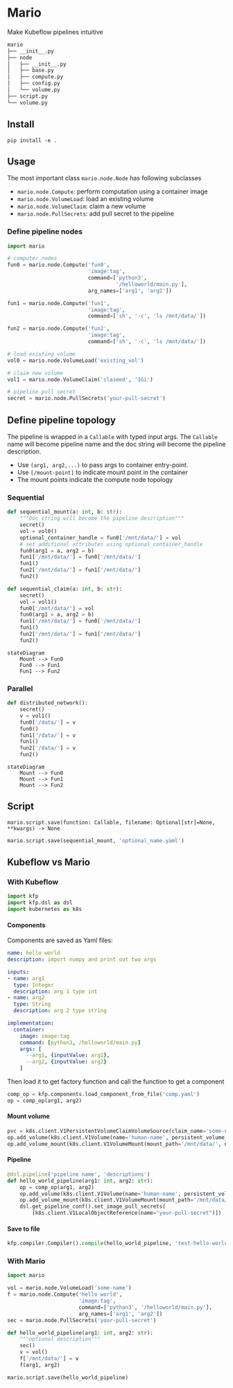 # Mario

Make Kubeflow pipelines intuitive

```bash
mario
├── __init__.py
├── node
│   ├── __init__.py
│   ├── base.py
│   ├── compute.py
│   ├── config.py
│   └── volume.py
├── script.py
└── volume.py
```

## Install

`pip install -e .`

## Usage

The most important class `mario.node.Node` has following subclasses

* `mario.node.Compute`: perform computation using a container image
* `mario.node.VolumeLoad`: load an existing volume
* `mario.node.VolumeClaim`: claim a new volume
* `mario.node.PullSecrets`: add pull secret to the pipeline

### Define pipeline nodes

```python
import mario

# computer nodes
fun0 = mario.node.Compute('fun0', 
                          'image:tag', 
                          command=['python3', 
                                   '/helloworld/main.py'], 
                          arg_names=['arg1', 'arg2'])

fun1 = mario.node.Compute('fun1', 
                          'image:tag', 
                          command=['sh', '-c', 'ls /mnt/data/'])

fun2 = mario.node.Compute('fun2', 
                          'image:tag', 
                          command=['sh', '-c', 'ls /mnt/data/'])

# load existing volume
vol0 = mario.node.VolumeLoad('existing_vol')

# claim new volume
vol1 = mario.node.VolumeClaim('claimed', '1Gi')

# pipeline pull secret
secret = mario.node.PullSecrets('your-pull-secret')
```

## Define pipeline topology

The pipeline is wrapped in a `Callable` with typed input args. The `Callable` name will become pipeline name and the doc string will become the pipeline description.

* Use `(arg1, arg2,...)` to pass args to container entry-point.
* Use `[/mount-point]` to indicate mount point in the container
* The mount points indicate the compute node topology

### Sequential

```python
def sequential_mount(a: int, b: str):
    """Doc string will become the pipeline description"""
    secret()
    vol = vol0()
    optional_container_handle = fun0['/mnt/data/'] = vol
    # set additional attributes using optional_container_handle
    fun0(arg1 = a, arg2 = b)
    fun1['/mnt/data/'] = fun0['/mnt/data/']
    fun1()
    fun2['/mnt/data/'] = fun1['/mnt/data/']
    fun2()
```

```python
def sequential_claim(a: int, b: str):
    secret()
    vol = vol1()
    fun0['/mnt/data/'] = vol
    fun0(arg1 = a, arg2 = b)
    fun1['/mnt/data/'] = fun0['/mnt/data/']
    fun1()
    fun2['/mnt/data/'] = fun1['/mnt/data/']
    fun2()
```

```mermaid
stateDiagram
	Mount --> Fun0 
	Fun0 --> Fun1 
	Fun1 --> Fun2

```
### Parallel

```python
def distributed_network():
    secret()
    v = vol1()
    fun0['/data/'] = v
    fun0()
    fun1['/data/'] = v
    fun1()
    fun2['/data/'] = v
    fun2()
```

```mermaid
stateDiagram
	Mount --> Fun0 
	Mount --> Fun1 
	Mount --> Fun2

```

## Script

`mario.script.save(function: Callable, filename: Optional[str]=None, **kwargs) -> None`

```python
mario.script.save(sequential_mount, 'optional_name.yaml')
```

## Kubeflow vs Mario

### With Kubeflow

```python
import kfp
import kfp.dsl as dsl
import kubernetes as k8s
```

#### Components

Components are saved as Yaml files:

```yaml
name: hello world
description: import numpy and print out two args

inputs:
- name: arg1
  type: Integer
  description: arg 1 type int
- name: arg2
  type: String
  description: arg 2 type string

implementation:
  container:
    image: image:tag
    command: [python3, /helloworld/main.py]
    args: [
      --arg1, {inputValue: arg1},
      --arg2, {inputValue: arg2}
    ]
```

Then load it to get factory function and call the function to get a component

```python
comp_op = kfp.components.load_component_from_file('comp.yaml')
op = comp_op(arg1, arg2)
```

#### Mount volume

```python
pvc = k8s.client.V1PersistentVolumeClaimVolumeSource(claim_name='some-name', read_only=False)
op.add_volume(k8s.client.V1Volume(name='human-name', persistent_volume_claim=pvc))
op.add_volume_mount(k8s.client.V1VolumeMount(mount_path='/mnt/data/', name='human-name'))
```

#### Pipeline

```python
@dsl.pipeline('pipeline name', 'descriptions')
def hello_world_pipeline(arg1: int, arg2: str):
    op = comp_op(arg1, arg2)
    op.add_volume(k8s.client.V1Volume(name='human-name', persistent_volume_claim=pvc))
    op.add_volume_mount(k8s.client.V1VolumeMount(mount_path='/mnt/data/', name='human-name'))
    dsl.get_pipeline_conf().set_image_pull_secrets(
        [k8s.client.V1LocalObjectReference(name="your-pull-secret")])
```

#### Save to file

```python
kfp.compiler.Compiler().compile(hello_world_pipeline, 'test-hello-world-pvc.yaml')
```

### With Mario

```python
import mario

vol = mario.node.VolumeLoad('some-name')
f = mario.node.Compute('hello world', 
                       'image:tag',
                       command=['python3', '/helloworld/main.py'], 
                       arg_names=['arg1', 'arg2'])
sec = mario.node.PullSecrets('your-pull-secret')

def hello_world_pipeline(arg1: int, arg2: str):
  	"""optional description"""
    sec()
    v = vol()
    f['/mnt/data/'] = v
    f(arg1, arg2)

mario.script.save(hello_world_pipeline)
```



